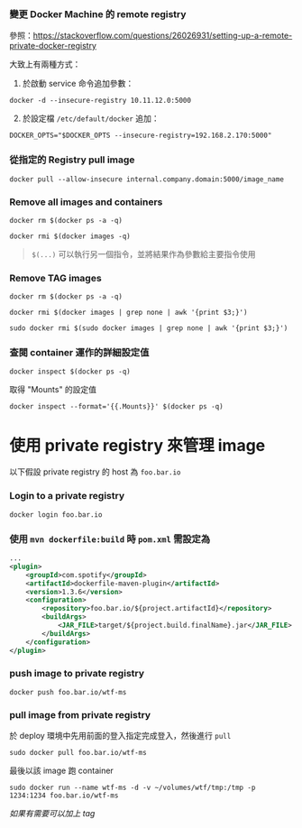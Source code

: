 ### 變更 Docker Machine 的 remote registry

參照：https://stackoverflow.com/questions/26026931/setting-up-a-remote-private-docker-registry

大致上有兩種方式：

1. 於啟動 service 命令追加參數：

```console
docker -d --insecure-registry 10.11.12.0:5000
```

2. 於設定檔 `/etc/default/docker` 追加：

```
DOCKER_OPTS="$DOCKER_OPTS --insecure-registry=192.168.2.170:5000"
```


### 從指定的 Registry pull image

```console
docker pull --allow-insecure internal.company.domain:5000/image_name
```


### Remove all images and containers

```console
docker rm $(docker ps -a -q)
```

```console
docker rmi $(docker images -q)
```


> `$(...)` 可以執行另一個指令，並將結果作為參數給主要指令使用


### Remove <none> TAG images 

```console
docker rm $(docker ps -a -q)
```

```console
docker rmi $(docker images | grep none | awk '{print $3;}')

sudo docker rmi $(sudo docker images | grep none | awk '{print $3;}')
```


### 查閱 container 運作的詳細設定值

```console
docker inspect $(docker ps -q)
```


取得 "Mounts" 的設定值

```console
docker inspect --format='{{.Mounts}}' $(docker ps -q)
```


# 使用 private registry 來管理 image

以下假設 private registry 的 host 為 `foo.bar.io`


### Login to a private registry

```console
docker login foo.bar.io
```


### 使用 `mvn dockerfile:build` 時 `pom.xml` 需設定為

```xml
...
<plugin>
	<groupId>com.spotify</groupId>
	<artifactId>dockerfile-maven-plugin</artifactId>
	<version>1.3.6</version>
	<configuration>
		<repository>foo.bar.io/${project.artifactId}</repository>
		<buildArgs>
			<JAR_FILE>target/${project.build.finalName}.jar</JAR_FILE>
		</buildArgs>
	</configuration>
</plugin>
```


### push image to private registry

```console
docker push foo.bar.io/wtf-ms
```


### pull image from private registry

於 deploy 環境中先用前面的登入指定完成登入，然後進行 `pull`

```console
sudo docker pull foo.bar.io/wtf-ms
```

最後以該 image 跑 container

```console
sudo docker run --name wtf-ms -d -v ~/volumes/wtf/tmp:/tmp -p 1234:1234 foo.bar.io/wtf-ms
```

*如果有需要可以加上 tag*
